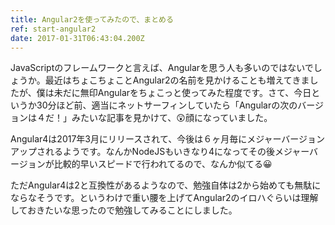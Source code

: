 ```yaml
---
title: Angular2を使ってみたので、まとめる
ref: start-angular2
date: 2017-01-31T06:43:04.200Z
---
```


JavaScriptのフレームワークと言えば、Angularを思う人も多いのではないでしょうか。最近はちょこちょことAngular2の名前を見かけることも増えてきましたが、僕は未だに無印Angularをちょこっと使ってみた程度です。さて、今日というか30分ほど前、適当にネットサーフィンしていたら「Angularの次のバージョンは４だ！」みたいな記事を見かけて、😲顔になっていました。

<say>
Angular4は2017年3月にリリースされて、今後は６ヶ月毎にメジャーバージョンアップされるようです。なんかNodeJSもいきなり4になってその後メジャーバージョンが比較的早いスピードで行われてるので、なんか似てる😀
</say>

ただAngular4は2と互換性があるようなので、勉強自体は2から始めても無駄にならなそうです。というわけで重い腰を上げてAngular2のイロハぐらいは理解しておきたいな思ったので勉強してみることにしました。

<!-- break -->
